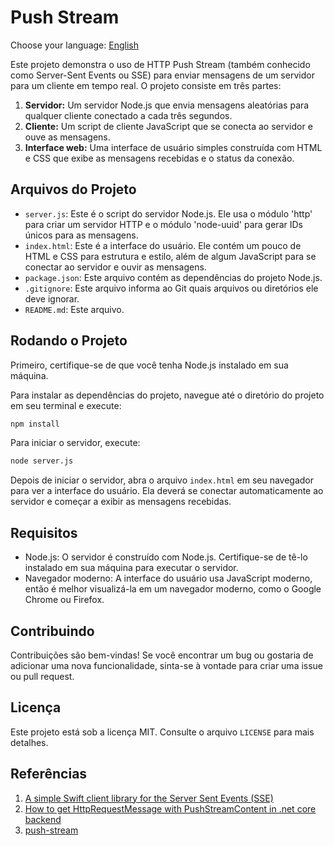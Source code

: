 # Push Stream

Choose your language: [English](Readme.en.md)

Este projeto demonstra o uso de HTTP Push Stream (também conhecido como Server-Sent Events ou SSE) para enviar mensagens de um servidor para um cliente em tempo real. O projeto consiste em três partes:

1. **Servidor:** Um servidor Node.js que envia mensagens aleatórias para qualquer cliente conectado a cada três segundos.
2. **Cliente:** Um script de cliente JavaScript que se conecta ao servidor e ouve as mensagens.
3. **Interface web:** Uma interface de usuário simples construída com HTML e CSS que exibe as mensagens recebidas e o status da conexão.

## Arquivos do Projeto

- `server.js`: Este é o script do servidor Node.js. Ele usa o módulo 'http' para criar um servidor HTTP e o módulo 'node-uuid' para gerar IDs únicos para as mensagens.
- `index.html`: Este é a interface do usuário. Ele contém um pouco de HTML e CSS para estrutura e estilo, além de algum JavaScript para se conectar ao servidor e ouvir as mensagens.
- `package.json`: Este arquivo contém as dependências do projeto Node.js.
- `.gitignore`: Este arquivo informa ao Git quais arquivos ou diretórios ele deve ignorar.
- `README.md`: Este arquivo.

## Rodando o Projeto

Primeiro, certifique-se de que você tenha Node.js instalado em sua máquina.

Para instalar as dependências do projeto, navegue até o diretório do projeto em seu terminal e execute:

```bash
npm install
```

Para iniciar o servidor, execute:

```bash
node server.js
```

Depois de iniciar o servidor, abra o arquivo `index.html` em seu navegador para ver a interface do usuário. Ela deverá se conectar automaticamente ao servidor e começar a exibir as mensagens recebidas.

## Requisitos

- Node.js: O servidor é construído com Node.js. Certifique-se de tê-lo instalado em sua máquina para executar o servidor.
- Navegador moderno: A interface do usuário usa JavaScript moderno, então é melhor visualizá-la em um navegador moderno, como o Google Chrome ou Firefox.

## Contribuindo

Contribuições são bem-vindas! Se você encontrar um bug ou gostaria de adicionar uma nova funcionalidade, sinta-se à vontade para criar uma issue ou pull request.

## Licença

Este projeto está sob a licença MIT. Consulte o arquivo `LICENSE` para mais detalhes.


## Referências

1. [A simple Swift client library for the Server Sent Events (SSE)](https://github.com/inaka/EventSource)
2. [How to get HttpRequestMessage with PushStreamContent in .net core backend](https://stackoverflow.com/questions/60259375/how-to-get-httprequestmessage-with-pushstreamcontent-in-net-core-backend)
3. [push-stream](https://github.com/push-stream/push-stream)
